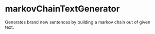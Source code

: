 # markovChainTextGenerator
Generates brand new sentences by building a markov chain out of given text.
